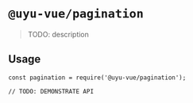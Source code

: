 # `@uyu-vue/pagination`

> TODO: description

## Usage

```
const pagination = require('@uyu-vue/pagination');

// TODO: DEMONSTRATE API
```
